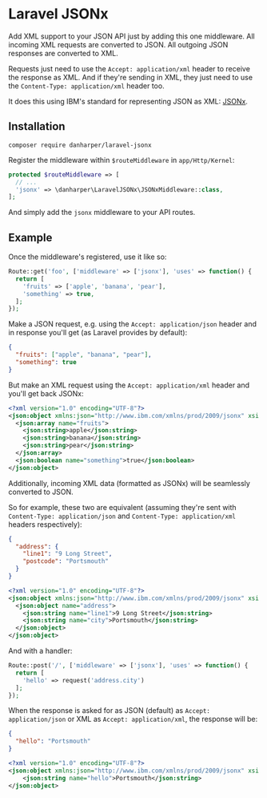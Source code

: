 # Laravel JSONx

Add XML support to your JSON API just by adding this one middleware. All incoming XML requests are converted to JSON. All outgoing JSON responses are converted to XML.

Requests just need to use the `Accept: application/xml` header to receive the response as XML. And if they're sending in XML, they just need to use the `Content-Type: application/xml` header too.

It does this using IBM's standard for representing JSON as XML: [JSONx](https://tools.ietf.org/html/draft-rsalz-jsonx-00).

## Installation

```
composer require danharper/laravel-jsonx
```

Register the middleware within `$routeMiddleware` in `app/Http/Kernel`:

```php
protected $routeMiddleware => [
  // ...
  'jsonx' => \danharper\LaravelJSONx\JSONxMiddleware::class,
];
```

And simply add the `jsonx` middleware to your API routes.

## Example

Once the middleware's registered, use it like so:

```php
Route::get('foo', ['middleware' => ['jsonx'], 'uses' => function() {
  return [
    'fruits' => ['apple', 'banana', 'pear'],
    'something' => true,
  ];
});
```

Make a JSON request, e.g. using the `Accept: application/json` header and in response you'll get (as Laravel provides by default):

```json
{
  "fruits": ["apple", "banana", "pear"],
  "something": true
}
```

But make an XML request using the `Accept: application/xml` header and you'll get back JSONx:

```xml
<?xml version="1.0" encoding="UTF-8"?>
<json:object xmlns:json="http://www.ibm.com/xmlns/prod/2009/jsonx" xsi:schemaLocation="http://www.datapower.com/schemas/json jsonx.xsd" xmlns:xsi="http://www.w3.org/2001/XMLSchema-instance">
  <json:array name="fruits">
    <json:string>apple</json:string>
    <json:string>banana</json:string>
    <json:string>pear</json:string>
  </json:array>
  <json:boolean name="something">true</json:boolean>
</json:object>
```

Additionally, incoming XML data (formatted as JSONx) will be seamlessly converted to JSON.

So for example, these two are equivalent (assuming they're sent with `Content-Type: application/json` and `Content-Type: application/xml` headers respectively):

```json
{
  "address": {
    "line1": "9 Long Street",
    "postcode": "Portsmouth"
  }
}
```

```xml
<?xml version="1.0" encoding="UTF-8"?>
<json:object xmlns:json="http://www.ibm.com/xmlns/prod/2009/jsonx" xsi:schemaLocation="http://www.datapower.com/schemas/json jsonx.xsd" xmlns:xsi="http://www.w3.org/2001/XMLSchema-instance">
  <json:object name="address">
    <json:string name="line1">9 Long Street</json:string>
    <json:string name="city">Portsmouth</json:string>
  </json:object>
</json:object>
```

And with a handler:

```php
Route::post('/', ['middleware' => ['jsonx'], 'uses' => function() {
  return [
    'hello' => request('address.city')
  ];
});
```

When the response is asked for as JSON (default) as `Accept: application/json` or XML as `Accept: application/xml`, the response will be:

```json
{
  "hello": "Portsmouth"
}
```

```xml
<?xml version="1.0" encoding="UTF-8"?>
<json:object xmlns:json="http://www.ibm.com/xmlns/prod/2009/jsonx" xsi:schemaLocation="http://www.datapower.com/schemas/json jsonx.xsd" xmlns:xsi="http://www.w3.org/2001/XMLSchema-instance">
	<json:string name="hello">Portsmouth</json:string>
</json:object>
```
